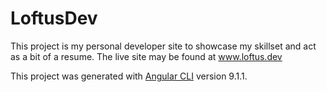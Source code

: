 # LoftusDev

This project is my personal developer site to showcase my skillset and act as a bit of a resume. The live site may be found at www.loftus.dev


This project was generated with [Angular CLI](https://github.com/angular/angular-cli) version 9.1.1.
